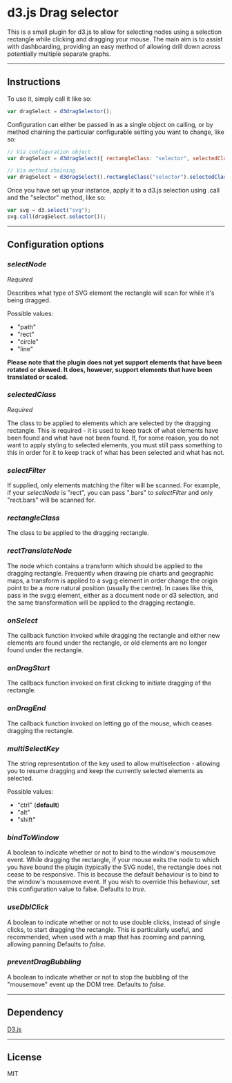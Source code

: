 # d3.js Drag selector

This is a small plugin for d3.js to allow for selecting nodes using a selection rectangle while clicking and dragging your mouse. The main aim is to assist with dashboarding, providing an easy method of allowing drill down across potentially multiple separate graphs.

---

## Instructions
To use it, simply call it like so:

```js
var dragSelect = d3dragSelector();
```

Configuration can either be passed in as a single object on calling, or by method chaining the particular configurable setting you want to change, like so:

```js
// Via configuration object
var dragSelect = d3dragSelect({ rectangleClass: "selector", selectedClass: "selected" });

// Via method chaining
var dragSelect = d3dragSelect().rectangleClass("selector").selectedClass("selected");
```

Once you have set up your instance, apply it to a d3.js selection using .call and the "selector" method, like so:

```js
var svg = d3.select("svg");
svg.call(dragSelect.selector());
```

---
## Configuration options
### **_selectNode_** 
*Required* 

Describes what type of SVG element the rectangle will scan for while it's being dragged.

Possible values:

- "path"
- "rect"
- "circle"
- "line"

**Please note that the plugin does not yet support elements that have been rotated or skewed. 
It does, however, support elements that have been translated or scaled.**

### **_selectedClass_**
*Required*

The class to be applied to elements which are selected by the dragging rectangle. This is required - it is used to keep track of what elements have been found and what have not been found. If, for some reason, you do not want to apply styling to selected elements, you must still pass something to this in order for it to keep track of what has been selected and what has not.

### **_selectFilter_** 
If supplied, only elements matching the filter will be scanned. For example, if your *selectNode* is "rect", you can pass ".bars" to *selectFilter* and only "rect.bars" will be scanned for.

### **_rectangleClass_**
The class to be applied to the dragging rectangle.

### **_rectTranslateNode_**
The node which contains a transform which should be applied to the dragging rectangle. Frequently when drawing pie charts and geographic maps, a transform is applied to a svg:g element in order change the origin point to be a more natural position (usually the centre). In cases like this, pass in the svg:g element, either as a document node or d3 selection, and the same transformation will be applied to the dragging rectangle.

### **_onSelect_**
The callback function invoked while dragging the rectangle and either new elements are found under the rectangle, or old elements are no longer found under the rectangle.

### **_onDragStart_**
The callback function invoked on first clicking to initiate dragging of the rectangle.

### **_onDragEnd_**
The callback function invoked on letting go of the mouse, which ceases dragging the rectangle.

### **_multiSelectKey_**
The string representation of the key used to allow multiselection - allowing you to resume dragging and keep the currently selected elements as selected.

Possible values:

- "ctrl" (**default**)
- "alt"
- "shift"

### **_bindToWindow_**
A boolean to indicate whether or not to bind to the window's mousemove event. While dragging the rectangle, if your mouse exits the node to which you have bound the plugin (typically the SVG node), the rectangle does not cease to be responsive. This is because the default behaviour is to bind to the window's mousemove event. If you wish to override this behaviour, set this configuration value to false. Defaults to *true*.


### **_useDblClick_**
A boolean to indicate whether or not to use double clicks, instead of single clicks, to start dragging the rectangle. This is particularly useful, and recommended, when used with a map that has zooming and panning, allowing panning  Defaults to *false*.

### **_preventDragBubbling_**
A boolean to indicate whether or not to stop the bubbling of the "mousemove" event up the DOM tree. Defaults to *false*.

---

## Dependency
[D3.js](https://github.com/mbostock/d3)

---
## License
MIT